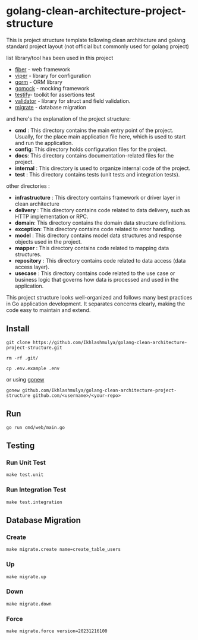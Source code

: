 # golang-clean-architecture-project-structure
This is project structure template following clean architecture and golang standard project layout (not official but commonly used for golang project)

list library/tool has been used in this project
- [fiber](https://github.com/gofiber/fiber) - web framework
- [viper](https://github.com/spf13/viper) - library for configuration
- [gorm](https://github.com/go-gorm/gorm) - ORM library
- [gomock](https://github.com/uber/mock) - mocking framework
- [testify](https://github.com/stretchr/testify)- toolkit for assertions test
- [validator](https://github.com/go-playground/validator) - library for struct and field validation.
- [migrate](https://github.com/golang-migrate/migrate) - database migration

and here's the explanation of the project structure: 

- **cmd** : This directory contains the main entry point of the project. Usually, for the place main application file here, which is used to start and run the application.
- **config**:  This directory holds configuration files for the project.
- **docs**: This directory contains documentation-related files for the project. 
- **internal** : This directory is used to organize internal code of the project. 
- **test** : This directory contains tests (unit tests and integration tests).

other directories :
  - **infrastructure** : This directory contains framework or driver layer in clean architecture
  - **delivery** : This directory contains code related to data delivery, such as HTTP implementation or RPC.
  - **domain**: This directory contains the domain data structure definitions.
  - **exception**: This directory contains code related to error handling.
  - **model** : This directory contains model data structures and response objects used in the project.
  - **mapper** : This directory contains code related to mapping data structures.
  - **repository** : This directory contains code related to data access (data access layer).
  - **usecase** : This directory contains code related to the use case or business logic that governs how data is processed and used in the application.

This project structure looks well-organized and follows many best practices in Go application development. It separates concerns clearly, making the code easy to maintain and extend.

## Install
```
git clone https://github.com/Ikhlashmulya/golang-clean-architecture-project-structure.git
```

```
rm -rf .git/
```

```
cp .env.example .env
```

or using [gonew](https://pkg.go.dev/golang.org/x/tools/cmd/gonew)

```
gonew github.com/Ikhlashmulya/golang-clean-architecture-project-structure github.com/<username>/<your-repo>
```
## Run
```
go run cmd/web/main.go
```
## Testing

### Run Unit Test
```
make test.unit
```

### Run Integration Test
```
make test.integration
```

## Database Migration

### Create
```
make migrate.create name=create_table_users
```

### Up
```
make migrate.up
```

### Down
```
make migrate.down
```

### Force
```
make migrate.force version=20231216100
```
